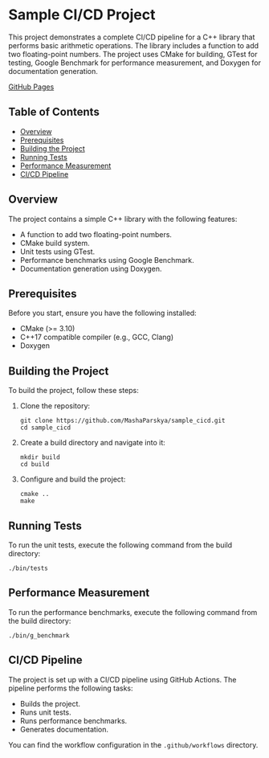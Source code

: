 # Sample CI/CD Project

This project demonstrates a complete CI/CD pipeline for a C++ library that performs basic arithmetic operations. The library includes a function to add two floating-point numbers. The project uses CMake for building, GTest for testing, Google Benchmark for performance measurement, and Doxygen for documentation generation.

[GitHub Pages](https://mashaparskaya.github.io/sample_cicd/)

## Table of Contents

- [Overview](#overview)
- [Prerequisites](#prerequisites)
- [Building the Project](#building-the-project)
- [Running Tests](#running-tests)
- [Performance Measurement](#performance-measurement)
- [CI/CD Pipeline](#ci-cd-pipeline)

## Overview

The project contains a simple C++ library with the following features:
- A function to add two floating-point numbers.
- CMake build system.
- Unit tests using GTest.
- Performance benchmarks using Google Benchmark.
- Documentation generation using Doxygen.

## Prerequisites

Before you start, ensure you have the following installed:
- CMake (>= 3.10)
- C++17 compatible compiler (e.g., GCC, Clang)
- Doxygen

## Building the Project

To build the project, follow these steps:

1. Clone the repository:
   ```
   git clone https://github.com/MashaParskya/sample_cicd.git
   cd sample_cicd
   ```

2. Create a build directory and navigate into it:
   ```
   mkdir build
   cd build
   ```

3. Configure and build the project:
   ```
   cmake ..
   make
   ```

## Running Tests

To run the unit tests, execute the following command from the build directory:
```
./bin/tests
```

## Performance Measurement

To run the performance benchmarks, execute the following command from the build directory:
```
./bin/g_benchmark
```

## CI/CD Pipeline

The project is set up with a CI/CD pipeline using GitHub Actions. The pipeline performs the following tasks:
- Builds the project.
- Runs unit tests.
- Runs performance benchmarks.
- Generates documentation.

You can find the workflow configuration in the `.github/workflows` directory.

